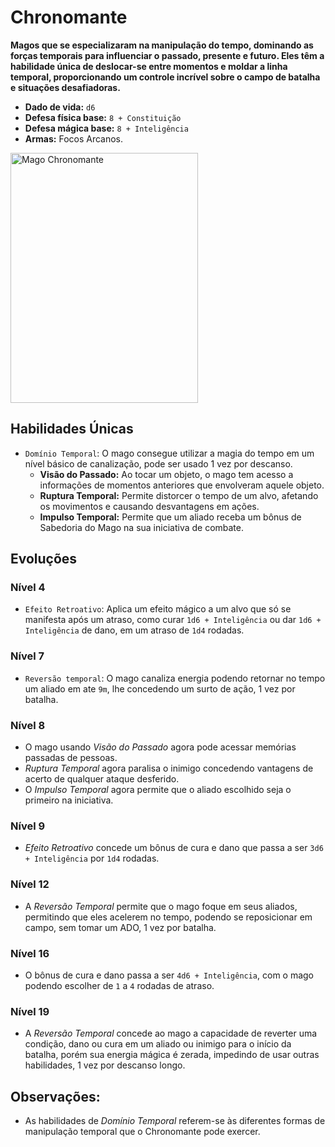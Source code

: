 # Chronomante
**Magos que se especializaram na manipulação do tempo, dominando as forças temporais para influenciar o passado, presente e futuro. Eles têm a habilidade única de deslocar-se entre momentos e moldar a linha temporal, proporcionando um controle incrível sobre o campo de batalha e situações desafiadoras.**

- **Dado de vida:** `d6`
- **Defesa física base:** `8 + Constituição`
- **Defesa mágica base:** `8 + Inteligência`
- **Armas:** Focos Arcanos.

<img src="https://i.pinimg.com/564x/4e/4a/37/4e4a37f70737d7d178df5f4a1233b45b.jpg" alt="Mago Chronomante" style="height: 400px; width:300px;"/>

## Habilidades Únicas
- `Domínio Temporal`: O mago consegue utilizar a magia do tempo em um nível básico de canalização, pode ser usado 1 vez por descanso.
  - **Visão do Passado:** Ao tocar um objeto, o mago tem acesso a informações de momentos anteriores que envolveram aquele objeto.
  - **Ruptura Temporal:** Permite distorcer o tempo de um alvo, afetando os movimentos e causando desvantagens em ações.
  - **Impulso Temporal:** Permite que um aliado receba um bônus de Sabedoria do Mago na sua iniciativa de combate.

## Evoluções
### Nível 4
- `Efeito Retroativo`: Aplica um efeito mágico a um alvo que só se manifesta após um atraso, como curar `1d6 + Inteligência` ou dar `1d6 + Inteligência` de dano, em um atraso de `1d4` rodadas.

### Nível 7
- `Reversão temporal`: O mago canaliza energia podendo retornar no tempo um aliado em ate `9m`, lhe concedendo um surto de ação, 1 vez por batalha.

### Nível 8
- O mago usando *Visão do Passado* agora pode acessar memórias passadas de pessoas.
- *Ruptura Temporal* agora paralisa o inimigo concedendo vantagens de acerto de qualquer ataque desferido.
- O *Impulso Temporal* agora permite que o aliado escolhido seja o primeiro na iniciativa.

### Nível 9
- *Efeito Retroativo* concede um bônus de cura e dano que passa a ser `3d6 + Inteligência` por `1d4` rodadas.

### Nível 12
- A *Reversão Temporal* permite que o mago foque em seus aliados, permitindo que eles acelerem no tempo, podendo se reposicionar em campo, sem tomar um ADO, 1 vez por batalha.

### Nível 16
- O bônus de cura e dano passa a ser `4d6 + Inteligência`, com o mago podendo escolher de `1` a `4` rodadas de atraso.

### Nível 19
- A *Reversão Temporal* concede ao mago a capacidade de reverter uma condição, dano ou cura em um aliado ou inimigo para o início da batalha, porém sua energia mágica é zerada, impedindo de usar outras habilidades, 1 vez por descanso longo.

## **Observações:**
- As habilidades de *Domínio Temporal* referem-se às diferentes formas de manipulação temporal que o Chronomante pode exercer.
